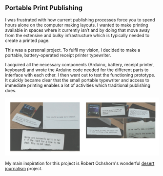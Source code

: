 ## Portable Print Publishing

I was frustrated with how current publishing processes force you to spend hours alone on the computer making layouts. I wanted to make printing available in spaces where it currently isn’t and by doing that move away from the extensive and bulky infrastructure which is typically needed to create a printed page.

This was a personal project. To fulfil my vision, I decided to make a portable, battery-operated receipt printer typewriter.

I acquired all the necessary components (Arduino, battery, receipt printer, keyboard) and wrote the Arduino code needed for the different parts to interface with each other. I then went out to test the functioning prototype. It quickly became clear that the small portable typewriter and access to immediate printing enables a lot of activities which traditional publishing does.

![printed paper snippets](img/typewriter_two.png)

My main inspiration for this project is Robert Ochshorn's wonderful [desert journalism](https://lowerquality.com/desertjournalism/) project.